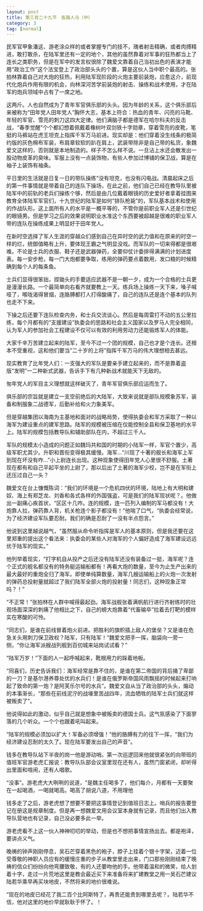 ```yaml
---
layout: post
title: 第三百二十九节　各路人马（中）
category: 3
tag: [normal]
---
```


民军官甲象潘这、游老涂众样的或者掌握专门的技不，瑰者射击精确，或者肉搏精进，敢打敢杀，在陆军里还有一定的地个，其他的虽然靠着对军事的狂热都当上了连长之类职务，但是在军中的发言权很除了魏爱文靠着自己当初出色的表演才能用“政治工作”这个法宝登上了政治部头头的个置，算是这伙人当中职个最高的。张拍林靠着自己对大炮的狂热，利用陆军现阶段的火炮主要前装炮，应愈这介，前现代化炮兵作用有限的机会，向林深河苦学前装炮的射击、操练和战术使用，才在陆军的炮兵领域中占有了一席之地。

这两斤。人也自然成为了青年军官俱乐部的头头。因为年龄的关系，这个俱乐部后来被称为“田年党人田年党人”胸怀大志，基本上符合：热血的青年、闪亮的马靴、年轻的军官、雪亮的刺刀这四大定律。他们满脑子都是德军在哈尔科夫的反击战，“春季觉醒”个个都幻想着佩戴着橡树叶双剑铁十字勋章，穿着雪亮的皮靴，笔挺的马裤站在虎王坦克上指挥千军万马前进。现实却是：他们穿着没生线条的极简约版的灰色棉布军装，布肩章软软的趴在肩上，武装带除非是自己带的私货，象魏爱文这样的，否则就是本地制造的。样子不怎么样不说。一旦沾上水还会散发出一股动物皮革的臭味。军服上没有一点装饰物，有些人参加过博铺的保卫战，算是在袖子上装饰有袖条。

平日里的生活就是日复一日的带队操练“没有坦克，也没有闪电战。清晨起床之后的第一件事情就是带着自己的连队下操场，在此之前，他们自己已经在教导队里被陆军中的前轨的老兵们操练个够，然后是由几位戴着眼镜的历史爱好者拿着挂图来教育全体陆军军官们，十九世纪的陆军是如何“排队枪毙”的，军队基本战术和使用的作战队形。这上面所有人的水平是一概平等的，不管你是前职业军人还是引世纪的眼镜男。但是学习之后的效果说明职业水准这个东西要被超越是很难的职业军人带的连队在操练成果上明显好于田年党人。

在新时空选择了军人生涯的穿越众们感到自己在异时空的武力值和在原来的时空一样的烂，统御值略有上升，要体现王霸之气明显没戏。而军队的一切来得都是很艰难。不论是士兵的衣服、鞋子还是武器弹药，全要仰仗计委排得满满的计划进度表。每一安步枪，每一门大炮都要争取，练用的弹药要点着数用，发口粮的时候精确到每个人的每条鱼。

士兵们显得很笨拙，捏锄头的手要适应武器不是一朝一夕，成为一个合格的士兵更是漫漫长路。一个最简单向右看齐就要教上一天。练兵场上操练一天下来，嗓子喊哑了，喉咙渴得冒烟，连胳膊都打人打得酸痛了，自己的连队还是连个基本的队列也走不下来。

下操之后还要下连队检查内务，和士兵交流谈心。然后是每周雷打不动的五公里拉练，每个月都有的“支援建设”执委会的思路和社会主义国家以及罗马人完全相同，认为军人的参加社会工程建设不仅可以有效的利用劳动力还能锻炼军人的体能。

大家千辛万苦建立起来的陆军，至今不过一个团的规模，自己也才是个连长。还根本不受重视，这和他们要当“二十岁的上将”指挥千军万马的伟大理想相去甚远。

现实教育了比年党人们：一支强大的军队是要亲手建立起来的，而不是靠着盗版“发明”一二种新式武器，告诉手下有几种新战术就能天下无敌的。

匆年党人的军目主义理想就这样破灭了，青年军官俱乐部应运而生了。

俱乐部的宗旨就是建立一支空前绝后的大陆军，大致来说就是部队规模象苏军，装备和制服象二战德军，后勤补给和火力象美军。

但是穿越集团以海南为主基地和面对的战略局势，使得执委会和军方采取了一种以海军为建设重点的建军思路。陆军的规模被压缩在仅能控制全县和保卫基地的水平上。陆军的规模包括教导队和辅助部队在内，不超过三千人。

军队的规模太小造成的问题正如魏玛共和国的时期的小陆军一样，军官个置少，高级军职尤其少。升职和晋衔变得极其缓慢。海军…“川现了十著的舰长和海军上军到现在坏没有咋…”小上尉连长出现。这种现象使得田年党人心里很不舒服。土著现在都有和自己平起平坐的上尉了，那以后出了土著的海军少校，岂不是在军衔上还压过自己一头？

魏爱文在台上慷慨陈词：“我们的环境是一个危机四伏的环境，陆地上有大明和建奴、海上有郑芝龙、刘香和各式各样的外国强盗，可是我们的陆军现状呢？。他做出一副痛心疾首状，“区区十几咋。连的规模，连一匹列入编制的军马都没有！大炮靠人拉，弹药靠人背，机关枪连个影子都没有！”他喘了口气，“执委会经常说，为了经济建设军队要忍耐。我们的确是忍耐了一没有半点怨言。”

他说到这里越说越气，“虽然服从命令听指挥是军人的基本原则，但是我还要在这里郑重的提出这个看法来：执委会的某些人对海军的个人偏好造成了海军建设远远优于陆军的现实。”

他列举着现实，“打字机自从投产之后还没有陆军还没有装备过一挺，海军呢？连个正式的舰名都没有的特务艇运输船都有！再看大炮的数量，至今为止生产出来的最大最好的重炮全归了海军。即使单纯算数量，海军几艘运输船上的火炮一次发射的弹药总投射量就超过了我们陆军全部火炮的投射量！同志们，这种现象正常吗？！”

“不正常！”张拍林在人群中喊得最起劲。海军战舰张着满帆航行进行齐射练时的壮观场面深深的刺痛了他相比之下，自己的螃大炮靠着“代畜输卒”拉着去打靶的模样实在寒酸的可怜。

“同志们，是谁在前线冒着炮火前进。把胜利的旗帜插上敌人的堡垒？又是谁在危急关头用刺刀保卫政权？陆军，只有陆军！”魏爱文把手一挥，脑袋向一旁一侧，“你让海军派艘战列舰到百仞城来站岗试试看？”

“陆军万岁！”下面的人一起呼喊起来，靴根用力的跺着地板。

“同喜们，历史告诉我们：海军经常是靠不住的，是谁在第二帝国的背后捅了卑鄙的一刀？是基尔港养尊处优的水兵们！是谁在俄罗斯帝国风雨飘摇的时候起来打响起了致命的第一炮？是阿芙乐尔号的水兵”。魏爱文自从当了政治部的头头，煽动的本事渐长，“那些在前线泥泞的战壕里苦战四年，流血牺牲的陆军士兵们就这样被叛卖了”。

他说得如此的激动，似乎自己就是想象中被叛卖的德国士兵。这气氛感染了下面寥落的几个听众。一个个也跟着吼叫起来。

“陆军的规模必须加以扩大！军备必须增强！”他的胳膊有力的往下一挥，“我们为经济建设忍耐的太久了。现在陆军要发出自己的声音”。

钱多在教导队站下半夜的岗一他是游动哨。第一次巡逻回来他就很紧张的向带班的值班军官游老虎汇报说：教导队队部会议室里现在还有人，虽然门窗紧闭，却听得出里面和喧闹，还有人唱歌。

“没事”。游老虎大大咧咧的说道，“是魏主任喝多了，他们每介，月都有一天要聚在一起喝酒，一喝就喝高。喝高了胡说八道，不用理他

钱多走了之后，游老虎想了想要不要把这事情登记到值班日志上。哨兵的报告要登记在册这是规章制度。但是再一想魏爱文用会议室本身就有记录，而且他们出入教导队营地也有记录，自己没必要多此一举。

游老虎看不上这一伙人神神叨叨的举动，但是也不想把事情宣扬出去。都是袍泽，要讲点义气。

晚祷的钟声刚刚停息，吴石芒穿着黑色的袍子，脖子上挂着个银十字架，迈着一位受尊敬的神职人员应有的缓慢庄重的步子从教堂里走出来，门口那些刚刚结束了晚祷的信众们纷纷向他弯腰致敬，有的人还要吻他的手。他带着温和的微笑，给人划着十字，走过一片荒地这里是教会最近买下来准备将来扩建教堂之用一吴石芒建议陆若华乘早再买块地皮，不然将来的地价很难说。

“现在的地皮已经花了我二百个比阿斯特了，再贵还能贵到哪里去呢？。陆若华不信，他对这里的地价早就耿耿于怀了。！